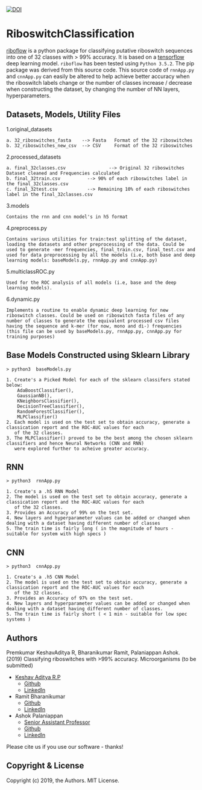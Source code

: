 [![DOI](https://zenodo.org/badge/DOI/10.5281/zenodo.3334316.svg)](https://doi.org/10.5281/zenodo.3334316)

# RiboswitchClassification

[riboflow](https://test.pypi.org/project/riboflow/) is a python package for classifying putative riboswitch sequences into one of 32 classes with > 99% accuracy. It is based on a [tensorflow](https://www.tensorflow.org) deep learning model. ``riboflow`` has been tested using ``Python 3.5.2``. 
The pip package was derived from this source code. This source code of ``rnnApp.py`` and ``cnnApp.py`` can easily be altered to help achieve better accuracy when the riboswitch labels change or the number of classes increase / decrease when constructing the dataset, by changing the number of NN layers, hyperparameters.  

Datasets, Models, Utility Files
------------

1.original_datasets

    a. 32_riboswitches_fasta    --> Fasta   Format of the 32 riboswitches
    b. 32_riboswitches_new_csv  --> CSV     Format of the 32 riboswitches
    
2.processed_datasets

    a. final_32classes.csv                --> Original 32 riboswitches Dataset cleaned and Frequencies calculated
    b. final_32train.csv          --> 90% of each riboswitches label in the final_32classes.csv
    c. final_32test.csv           --> Remaining 10% of each riboswitches label in the final_32classes.csv
    
3.models

    Contains the rnn and cnn model's in h5 format 
    
4.preprocess.py

    Contains various utilities for train:test splitting of the dataset, loading the datasets and other preprocessing of the data. Could be used to generate -mer frequencies, final_train.csv, final_test.csv and used for data preprocessing by all the models (i.e, both base and deep learning models: baseModels.py, rnnApp.py and cnnApp.py) 
    
5.multiclassROC.py

    Used for the ROC analysis of all models (i.e, base and the deep learning models). 
    
6.dynamic.py
    
    Implements a routine to enable dynamic deep learning for new riboswitch classes. Could be used on riboswitch fasta files of any number of classes to generate the equivalent processed csv files having the sequence and k-mer (for now, mono and di-) frequencies (this file can be used by baseModels.py, rnnApp.py, cnnApp.py for training purposes) 
    
Base Models Constructed using Sklearn Library
------------

    > python3  baseModels.py
    
    1. Create's a Picked Model for each of the sklearn classifers stated below:
        AdaBoostClassifier(),
        GaussianNB(),
        KNeighborsClassifier(),
        DecisionTreeClassifier(),
        RandomForestClassifier(),
        MLPClassifier()
    2. Each model is used on the test set to obtain accuracy, generate a classication report and the ROC-AUC values for each 
       of the 32 classes. 
    3. The MLPClassifier() proved to be the best among the chosen sklearn classifiers and hence Neural Networks (CNN and RNN) 
       were explored further to acheive greater accuracy.
 
 RNN
------------

    > python3  rnnApp.py
    
    1. Create's a .h5 RNN Model
    2. The model is used on the test set to obtain accuracy, generate a classication report and the ROC-AUC values for each 
       of the 32 classes. 
    3. Provides an Accuracy of 99% on the test set.
    4. New layers and hyperparameter values can be added or changed when dealing with a dataset having different number of classes
    5. The train time is fairly long ( in the magnitude of hours - suitable for system with high specs )
    
CNN
------------

    > python3  cnnApp.py
    
    1. Create's a .h5 CNN Model
    2. The model is used on the test set to obtain accuracy, generate a classication report and the ROC-AUC values for each 
       of the 32 classes. 
    3. Provides an Accuracy of 97% on the test set.
    4. New layers and hyperparameter values can be added or changed when dealing with a dataset having different number of classes.
    5. The train time is fairly short ( < 1 min - suitable for low spec systems )
 
    
Authors
----------

Premkumar KeshavAditya R, Bharanikumar Ramit, Palaniappan Ashok. (2019) Classifying riboswitches with >99% accuracy. Microorganisms (to be submitted)

  * [Keshav Aditya R.P](https://keshavadityarp.github.io)
    - [Github](https://github.com/KeshavAdityaRP)
    - [LinkedIn](https://www.linkedin.com/in/keshavadityarp/)
  * Ramit Bharanikumar
    - [Github](https://github.com/ramit29)
    - [LinkedIn](https://www.linkedin.com/in/ramit-bharanikumar-12a014114/)
  * Ashok Palaniappan
    - [Senior Assistant Professor](http://www.sastra.edu/staffprofiles/schools/scbt.php?staff_id=C2164)
    - [Github](https://github.com/apalania)
    - [LinkedIn](https://www.linkedin.com/in/ashokpalaniappan/)

Please cite us if you use our software - thanks! 

Copyright & License
-------------------

Copyright (c) 2019, the Authors. MIT License.

